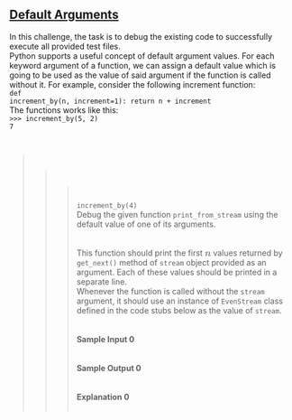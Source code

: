 ## **[Default Arguments](https://www.hackerrank.com/challenges/default-arguments)** 
In this challenge, the task is to debug the existing code to successfully execute all provided test files.<br>Python supports a useful concept of default argument values. For each keyword argument of a function, we can assign a default value which is going to be used as the value of said argument if the function is called without it. For example, consider the following increment function:<br><code>def increment_by(n, increment=1):
    return n + increment</code><br>The functions works like this:<br><code>>>> increment_by(5, 2)
7
>>> increment_by(4)</code><br>Debug the given function <code>print_from_stream</code> using the default value of one of its arguments. <br><br><code></code><br>This function should print the first <span style="font-size: 100%; display: inline-block;" class="MathJax_SVG" id="MathJax-Element-1-Frame"><svg xmlns:xlink="http://www.w3.org/1999/xlink" width="1.395ex" height="1.676ex" style="vertical-align: -0.338ex;" viewBox="0 -576.1 600.5 721.6" role="img" focusable="false"><g stroke="currentColor" fill="currentColor" stroke-width="0" transform="matrix(1 0 0 -1 0 0)"><path stroke-width="1" d="M21 287Q22 293 24 303T36 341T56 388T89 425T135 442Q171 442 195 424T225 390T231 369Q231 367 232 367L243 378Q304 442 382 442Q436 442 469 415T503 336T465 179T427 52Q427 26 444 26Q450 26 453 27Q482 32 505 65T540 145Q542 153 560 153Q580 153 580 145Q580 144 576 130Q568 101 554 73T508 17T439 -10Q392 -10 371 17T350 73Q350 92 386 193T423 345Q423 404 379 404H374Q288 404 229 303L222 291L189 157Q156 26 151 16Q138 -11 108 -11Q95 -11 87 -5T76 7T74 17Q74 30 112 180T152 343Q153 348 153 366Q153 405 129 405Q91 405 66 305Q60 285 60 284Q58 278 41 278H27Q21 284 21 287Z"></path></g></svg></span> values returned by <code>get_next()</code> method of <code>stream</code> object provided as an argument. Each of these values should be printed in a separate line.<br>Whenever the function is called without the <code>stream</code> argument, it should use an instance of <code>EvenStream</code> class defined in the code stubs below as the value of <code>stream</code>.<br><br><br>**Sample Input 0**<br><code></code><br><br>**Sample Output 0**<br><code></code><br><br>**Explanation 0**<br><br>